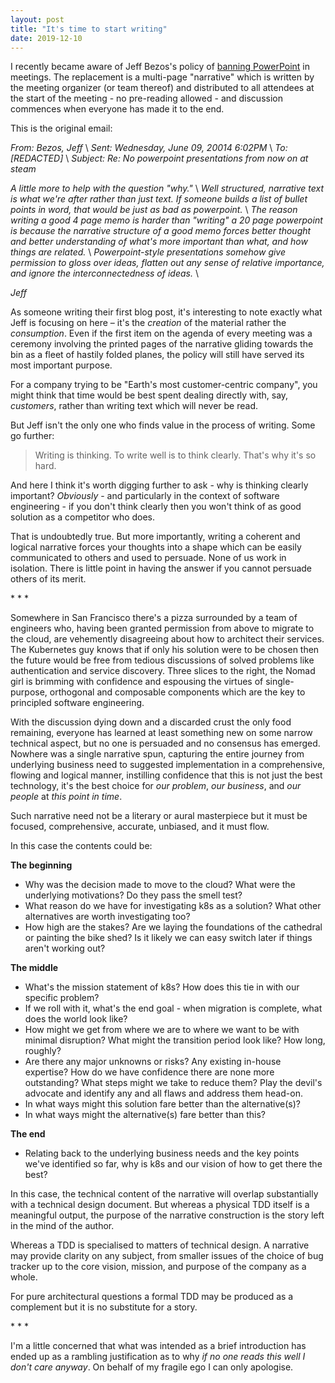 ```yaml
--- 
layout: post 
title: "It's time to start writing" 
date: 2019-12-10 
--- 
```

 
I recently became aware of Jeff Bezos's policy of [banning PowerPoint](https://web.archive.org/web/20150730231457/https://blog.hirevue.com/sales/what-i-learned-from-jeff-bezos-about-sales-management) in meetings. The replacement is a multi-page "narrative" which is written by the meeting organizer (or team thereof) and distributed to all attendees at the start of the meeting - no pre-reading allowed - and discussion commences when everyone has made it to the end. 

This is the original email:

*From: Bezos, Jeff* \\
*Sent: Wednesday, June 09, 20014 6:02PM* \\
*To: [REDACTED]* \\
*Subject: Re: No powerpoint presentations from now on at steam*

*A little more to help with the question "why."* \\
*Well structured, narrative text is what we're after rather than just text. If someone builds a list of bullet points in word, that would be just as bad as powerpoint.* \\
*The reason writing a good 4 page memo is harder than "writing" a 20 page powerpoint is because the narrative structure of a good memo forces better thought and better understanding of what's more important than what, and how things are related.* \\
*Powerpoint-style presentations somehow give permission to gloss over ideas, flatten out any sense of relative importance, and ignore the interconnectedness of ideas.* \\

*Jeff*

As someone writing their first blog post, it's interesting to note exactly what Jeff is focusing on here – it's the *creation* of the material rather the *consumption*. Even if the first item on the agenda of every meeting was a ceremony involving the printed pages of the narrative gliding towards the bin as a fleet of hastily folded planes, the policy will still have served its most important purpose. 

For a company trying to be "Earth's most customer-centric company", you might think that time would be best spent dealing directly with, say, *customers*, rather than writing text which will never be read. 
 
But Jeff isn't the only one who finds value in the process of writing. Some go further: 

<blockquote cite="David McCullough">Writing is thinking. To write well is to think clearly. That's why it's so hard.</blockquote>

And here I think it's worth digging further to ask - why is thinking clearly important? *Obviously* - and particularly in the context of software engineering -  if you don't think clearly then you won't think of as good solution as a competitor who does. 

That is undoubtedly true. But more importantly, writing a coherent and logical narrative forces your thoughts into a shape which can be easily communicated to others and used to persuade. None of us work in isolation. There is little point in having the answer if you cannot persuade others of its merit. 

<div class="centered">* * *</div> 
 
Somewhere in San Francisco there's a pizza surrounded by a team of engineers who, having been granted permission from above to migrate to the cloud, are vehemently disagreeing about how to architect their services. The Kubernetes guy knows that if only his solution were to be chosen then the future would be free from tedious discussions of solved problems like authentication and service discovery. Three slices to the right, the Nomad girl is brimming with confidence and espousing the virtues of single-purpose, orthogonal and composable components which are the key to principled software engineering. 
 
With the discussion dying down and a discarded crust the only food remaining, everyone has learned at least something new on some narrow technical aspect, but no one is persuaded and no consensus has emerged. Nowhere was a single narrative spun, capturing the entire journey from underlying business need to suggested implementation in a comprehensive, flowing and logical manner, instilling confidence that this is not just the best technology, it's the best choice for *our problem*, *our business*, and *our people* at *this point in time*.

Such narrative need not be a literary or aural masterpiece but it must be focused, comprehensive, accurate, unbiased, and it must flow.

In this case the contents could be:   

**The beginning** 

- Why was the decision made to move to the cloud? What were the underlying motivations? Do they pass the smell test? 
- What reason do we have for investigating k8s as a solution? What other alternatives are worth investigating too? 
- How high are the stakes? Are we laying the foundations of the cathedral or painting the bike shed? Is it likely we can easy switch later if things aren't working out? 
  
**The middle** 

- What's the mission statement of k8s? How does this tie in with our specific problem? 
- If we roll with it, what's the end goal - when migration is complete, what does the world look like? 
- How might we get from where we are to where we want to be with minimal disruption? What might the transition period look like? How long, roughly? 
- Are there any major unknowns or risks? Any existing in-house expertise? How do we have confidence there are none more outstanding? What steps might we take to reduce them? Play the devil's advocate and identify any and all flaws and address them head-on. 
- In what ways might this solution fare better than the alternative(s)? 
- In what ways might the alternative(s) fare better than this? 

**The end** 
- Relating back to the underlying business needs and the key points we've identified so far, why is k8s and our vision of how to get there the best? 

In this case, the technical content of the narrative will overlap substantially with a technical design document. But whereas a physical TDD itself is a meaningful output, the purpose of the narrative construction is the story left in the mind of the author. 

Whereas a TDD is specialised to matters of technical design. A narrative may provide clarity on any subject, from smaller issues of the choice of bug tracker up to the core vision, mission, and purpose of the company as a whole. 

For pure architectural questions a formal TDD may be produced as a complement but it is no substitute for a story. 

<div class="centered">* * *</div> 

I'm a little concerned that what was intended as a brief introduction has ended up as a rambling justification as to why *if no one reads this well I don't care anyway*. On behalf of my fragile ego I can only apologise.
